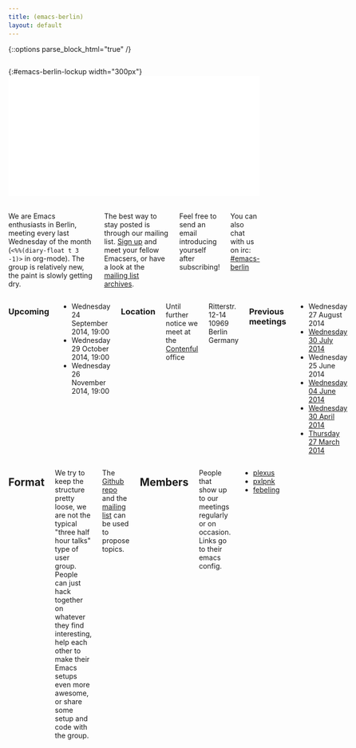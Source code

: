 ```yaml
---
title: (emacs-berlin)
layout: default
---
```

{::options parse_block_html="true" /}

<section id="above-fold"><div class="row"><div class="large-12 columns intro-info">

{:#emacs-berlin-lockup width="300px"}
![emacs-berlin logo](img/emacs-berlin.png)

</div></div></section>

<section id="below-fold"><div class="row"><div class="medium-8 columns">

We are Emacs enthusiasts in Berlin, meeting every last Wednesday of the month (`<%%(diary-float t 3 -1)>` in org-mode). The group is relatively new, the paint is slowly getting dry.

The best way to stay posted is through our mailing list.
[Sign up](https://mailb.org/mailman/listinfo/emacs-berlin) and meet your fellow Emacsers, or have a look at the [mailing list archives](https://mailb.org/pipermail/emacs-berlin/).

Feel free to send an email introducing yourself after subscribing!

You can also chat with us on irc:
[#emacs-berlin](irc://chat.freenode.net/emacs-berlin)

</div><div class="medium-4 columns">

### Upcoming

* Wednesday 24 September 2014, 19:00
* Wednesday 29 October 2014, 19:00
* Wednesday 26 November 2014, 19:00

### Location

Until further notice we meet at the [Contenful](http://contentful.com) office

Ritterstr. 12-14
10969 Berlin
Germany

### Previous meetings

* Wednesday 27 August 2014
* [Wednesday 30 July 2014](20140730-notes.html)
* Wednesday 25 June 2014
* [Wednesday 04 June 2014](https://mailb.org/pipermail/emacs-berlin/2014/000008.html)
* [Wednesday 30 April 2014](https://gist.github.com/pxlpnk/11392935)
* [Thursday 27 March 2014](20140327.html)

</div></div></section>

<section id="end-fold"><div class="row"><div class="large-8 columns">

## Format

We try to keep the structure pretty loose, we are not the typical "three half hour talks" type of user group. People can just hack together on whatever they find interesting, help each other to make their Emacs setups even more awesome, or share some setup and code with the group.

The [Github repo](https://github.com/emacs-berlin/emacs-berlin.org/issues) and the [mailing list](https://mailb.org/mailman/listinfo/emacs-berlin) can be used to propose topics.

## Members

People that show up to our meetings regularly or on occasion. Links go to their emacs config.

* [plexus](https://github.com/plexus/.emacs.d)
* [pxlpnk](https://github.com/pxlpnk/emacs.d)
* [febeling](https://github.com/febeling/emacsd)

</div></div></section>
